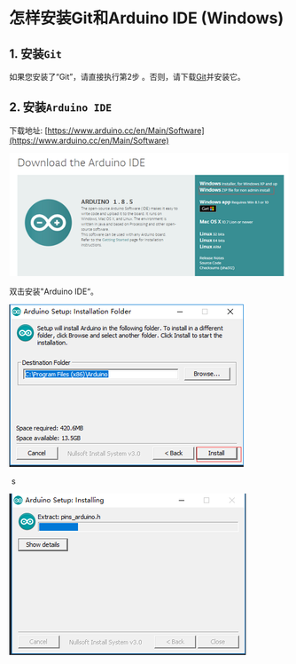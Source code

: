 # 怎样安装Git和Arduino IDE (Windows)

## 1. 安装`Git`
如果您安装了“Git”，请直接执行第2步 。否则，请下载[Git](https://Git-scm.com/download/win)并安装它。

## 2. 安装`Arduino IDE`

下载地址: [https://www.arduino.cc/en/Main/Software](https://www.arduino.cc/en/Main/Software)

![](img/how_to_install_git_and_arduino/arduino_cc_package.png)

双击安装"Arduino IDE“。

![](img/how_to_install_git_and_arduino/select_arduino_install_path.png)

&nbsp;s

![](img/how_to_install_git_and_arduino/install_arduino_2.png)